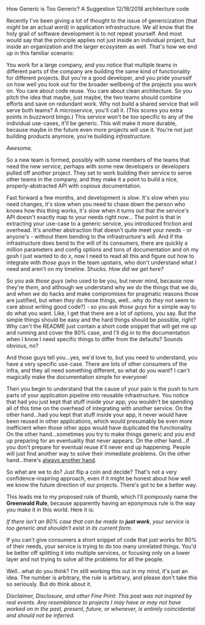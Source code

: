 How Generic is Too Generic? A Suggestion
12/18/2018
architecture code 

Recently I've been giving a lot of thought to the issue of genericization (that _might_ be an actual word) in application infrastructure. We all know that the holy grail of software development is to not repeat yourself. And most would say that the principle applies not just inside an individual project, but inside an organization and the larger ecosystem as well. That's how we end up in this familiar scenario:

You work for a large company, and you notice that multiple teams in different parts of the company are building the same kind of functionality for different projects. But you're a good developer, and you pride yourself on how well you look out for the broader wellbeing of the projects you work on. You care about code reuse. You care about clean architecture. So you pitch the idea that maybe, just maybe, the two teams should combine efforts and save on redundant work. Why not build a shared service that will serve both teams? A microservice, you'll call it. (This scores you extra points in buzzword bingo.) This service won't be too specific to any of the individual use-cases, it'll be generic. This will make it more durable, because maybe in the future even more projects will use it. You're not just building products anymore, you're building _infrastructure_.

_Awesome._

So a new team is formed, possibly with some members of the teams that need the new service, perhaps with some new developers or developers pulled off another project. They set to work building their service to serve other teams in the company, and they make it a point to build a nice, properly-abstracted API with copious documentation.

Fast forward a few months, and development is _slow_. It's slow when you need changes, it's slow when you need to chase down the person who knows how this thing works, it's slow when it turns out that the service's API doesn't exactly map to your needs right now... The point is that in extracting your use-case to a generic service, you introduced friction and overhead. It's another abstraction that doesn't quite meet your needs - or anyone's - without them bending to the infrastructure's will. And if the infrastructure does bend to the will of its consumers, there are quickly a million parameters and config options and tons of documentation and oh my gosh I just wanted to do _x_, now I need to read all this and figure out how to integrate with _those guys_ in the team upstairs, who don't understand what I need and aren't on my timeline. Shucks. _How did we get here?_

So you ask _those guys_ (who used to be you, but never mind, because now they're _them_, and although we understand why _we_ do the things that we do, and when _we_ do hacks and make compromises for pragmatic reasons those are justified, but when _they_ do those things, well...why do _they_ not seem to care about writing good code?) - so you ask _those guys_ for a simple way to do what you want. Like, I get that there are a lot of options, you say. But the simple things should be easy and the hard things should be possible, right? Why can't the README just contain a short code snippet that will get me up and running and cover the 80% case, and I'll dig in to the documentation when I know I need specific things to differ from the defaults? Sounds obvious, no?

And those guys tell you...yes, we'd love to, but you need to understand, you have a very specific use-case. There are lots of other consumers of the infra, and they all need something different, so what do you want? I can't magically make the documentation simple for everyone!

Then you begin to understand that the cause of your pain is the push to turn parts of your application pipeline into reusable infrastructure. You notice that had you just kept that stuff inside your app, you wouldn't be spending all of this time on the overhead of integrating with another service. On the other hand...had you kept that stuff inside your app, it never would have been reused in other applications, which would presumably be even more inefficient when those other apps would have duplicated the functionality. On the other hand...sometimes you try to make things generic and you end up preparing for an eventuality that never appears. On the other hand...if you don't prepare for eventual reuse it'll never end up happening. People will just find another way to solve their immediate problems. On the other hand...there's [always another hand](https://youtu.be/TkiWIpiQjbQ?t=96). 

So what are we to do? Just flip a coin and decide? That's not a very confidence-inspiring approach, even if it might be honest about how well we know the future direction of our projects. There's got to be a better way. 

This leads me to my proposed rule of thumb, which I'll pompously name the **Greenwald Rule**, because apparently having an eponymous rule is the way you make it in this world. Here it is: 

_If there isn't an 80% case that can be made to **just work**, your service is too generic and shouldn't exist in its current form_.

If you can't give consumers a short snippet of code that just works for 80% of their needs, your service is trying to do too many unrelated things. You'd be better off splitting it into multiple services, or focusing only on a lower layer and not trying to solve all the problems for all the people.

Well...what do you think? I'm still working this out in my mind, it's just an idea.  The number is arbitrary, the rule is arbitrary, and please don't take this so seriously. But do think about it.

_Disclaimer, Disclosure, and other Fine Print: This post was not inspired by real events. Any resemblance to projects I may have or may not have worked on in the past, present, future, or whenever, is entirely coincidental and should not be inferred._
